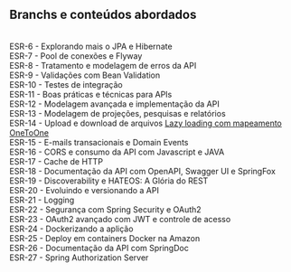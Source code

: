 <h2>Branchs e conteúdos abordados</h2>

<br>ESR-6 - Explorando mais o JPA e Hibernate
<br>ESR-7 - Pool de conexões e Flyway
<br>ESR-8 - Tratamento e modelagem de erros da API
<br>ESR-9 - Validações com Bean Validation
<br>ESR-10 - Testes de integração
<br>ESR-11 - Boas práticas e técnicas para APIs
<br>ESR-12 - Modelagem avançada e implementação da API
<br>ESR-13 - Modelagem de projeções, pesquisas e relatórios
<br>ESR-14 - Upload e download de arquivos
<a href="https://blog.algaworks.com/lazy-loading-com-mapeamento-onetoone/">Lazy loading com mapeamento OneToOne<a/>
<br>ESR-15 - E-mails transacionais e Domain Events
<br>ESR-16 - CORS e consumo da API com Javascript e JAVA
<br>ESR-17 - Cache de HTTP
<br>ESR-18 - Documentação da API com OpenAPI, Swagger UI e SpringFox
<br>ESR-19 - Discoverability e HATEOS: A Glória do REST
<br>ESR-20 - Evoluindo e versionando a API
<br>ESR-21 - Logging
<br>ESR-22 - Segurança com Spring Security e OAuth2
<br>ESR-23 - OAuth2 avançado com JWT e controle de acesso
<br>ESR-24 - Dockerizando a aplição
<br>ESR-25 - Deploy em containers Docker na Amazon
<br>ESR-26 - Documentação da API com SpringDoc
<br>ESR-27 - Spring Authorization Server

